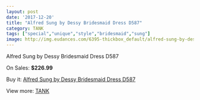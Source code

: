 ```yaml
---
layout: post
date: '2017-12-20'
title: "Alfred Sung by Dessy Bridesmaid Dress D587"
category: TANK
tags: ["special","unique","style","bridesmaid","sung"]
image: http://img.eudances.com/6395-thickbox_default/alfred-sung-by-dessy-bridesmaid-dress-d587.jpg
---
```

Alfred Sung by Dessy Bridesmaid Dress D587

On Sales: **$226.99**
<a href="https://www.eudances.com/en/tank/2323-alfred-sung-by-dessy-bridesmaid-dress-d587.html"><amp-img layout="responsive" width="600" height="600" src="//img.eudances.com/6395-thickbox_default/alfred-sung-by-dessy-bridesmaid-dress-d587.jpg" alt="Alfred Sung by Dessy Bridesmaid Dress D587 0" /></a>
<a href="https://www.eudances.com/en/tank/2323-alfred-sung-by-dessy-bridesmaid-dress-d587.html"><amp-img layout="responsive" width="600" height="600" src="//img.eudances.com/6396-thickbox_default/alfred-sung-by-dessy-bridesmaid-dress-d587.jpg" alt="Alfred Sung by Dessy Bridesmaid Dress D587 1" /></a>

Buy it: [Alfred Sung by Dessy Bridesmaid Dress D587](https://www.eudances.com/en/tank/2323-alfred-sung-by-dessy-bridesmaid-dress-d587.html "Alfred Sung by Dessy Bridesmaid Dress D587")

View more: [TANK](https://www.eudances.com/en/28-tank "TANK")